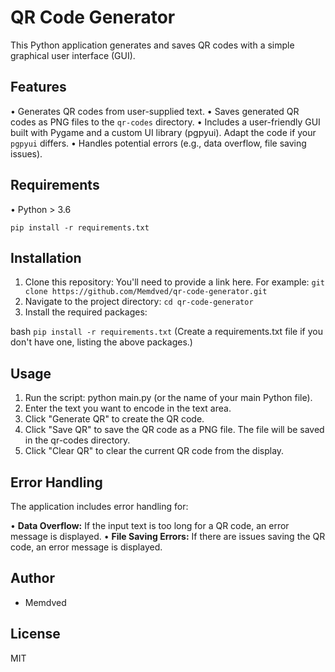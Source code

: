 # QR Code Generator

This Python application generates and saves QR codes with a simple graphical user interface (GUI).

## Features

• Generates QR codes from user-supplied text.
• Saves generated QR codes as PNG files to the `qr-codes` directory.
• Includes a user-friendly GUI built with Pygame and a custom UI library (pgpyui). Adapt the code if your `pgpyui` differs.
• Handles potential errors (e.g., data overflow, file saving issues).

## Requirements

• Python  >  3.6
``` Terminal
pip install -r requirements.txt
```

## Installation

1. Clone this repository:  You'll need to provide a link here.  For example:  `git clone https://github.com/Memdved/qr-code-generator.git`
2. Navigate to the project directory: `cd qr-code-generator`
3. Install the required packages:
   
bash
   `pip install -r requirements.txt`
   (Create a requirements.txt file if you don't have one, listing the above packages.)

## Usage

1. Run the script: python main.py (or the name of your main Python file).
2. Enter the text you want to encode in the text area.
3. Click "Generate QR" to create the QR code.
4. Click "Save QR" to save the QR code as a PNG file. The file will be saved in the qr-codes directory.
5. Click "Clear QR" to clear the current QR code from the display.


## Error Handling

The application includes error handling for:

• **Data Overflow:** If the input text is too long for a QR code, an error message is displayed.
• **File Saving Errors:** If there are issues saving the QR code, an error message is displayed.


## Author

- Memdved

## License

MIT